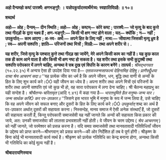 **अहो दैन्यमहो कष्टं पारक्यै: क्षणभङ्गुरै: ।** **यन्नोपकुर्यादस्वार्थैर्मत्र्य: स्वज्ञातिविग्रहै: ॥ १०॥** 

**शब्दार्थ** 

**अहो—** **ओह** **; दैन्यम्—** **दीन स्थिति** **; अहो—** **ओह** **; कष्टम्—** **कोरे कष्ट** **; पारक्यै:—** **जो मृत्यु के बाद कुत्ते तथा गीदड़ों के** **द्वारा भक्ष्य हैं** **; क्षण-भङ्गुरै:—** **किसी भी क्षण नष्ट होने वाला** **; यत्—** **क्योंकि** **; न—** **नहीं** **; उपकुर्यात्—** **काम आएगा** **; अ-स्व-** **अर्थै:—** **अपने हित के लिए नहीं** **; मत्र्य:—** **जीवात्मा जिसकी मृत्यु ध्रुव है** **; स्व—** **अपनी सश्पत्ति** **; ज्ञाति—** **परिजनों तथा** **मित्रों** **; विग्रहै:—** **तथा अपने शरीर से।** **.** 

**यह शरीर, जिसे मृत्यु के पश्चात् कुत्ते तथा गीदड़ खा जायेंगे, मेरे अपने किसी काम का** **नहीं है। यह कुछ काल तक ही काम आने वाला है और किसी भी क्षण नष्ट हो सकता है।** **यह शरीर तथा इसके सभी कुटुश्बी तथा सश्पत्ति परोपकार में लगने चाहिए, अन्यथा वे सब** **दुख एवं विपत्ति के कारण बनेंगे।** **तात्पर्य :** *श्रीमद्भागवत* (१०.२२.३५) में अन्यत्र ऐसा ही उपदेश दिया गया है— *एतावज्जन्मसाफल्यं देहिनामिह देहिषु।* *प्राणैरर्थैॢधया वाचा श्रेय आचरणं सदा॥* ''यह प्रत्येक जीव का धर्म है कि अपने जीवन, धन, बुद्धि तथा वाणी से अन्यों के हित के लिए शुभ कार्य करे।ÓÓ यही जीवन का ध्येय है। अपना शरीर तथा अपने मित्रों एवं परिजनों के शरीर तथा अपनी सश्पत्ति एवं जो कुछ भी हो, वह सारा परोपकार में लगा देना चाहिए। श्री चैतन्य महाप्रभु का यही सन्देश है। *श्रीचैतन्य-चरितामृत* (आदि ९.४१) में कहा गया है— *भारतभूमिते हैल मनुष्य-जन्म यार।* *जन्म सार्थक करिÓ कर पर-उपकार॥* ''जिसने इस भारत भूमि में मनुष्य के रूप में जन्म लिया है, उसे चाहिए कि वह अपने जीवन को सफल बनाए और दूसरों के हित के लिए कार्य करे।ÓÓ *उपकुर्यात्* शब्द का अर्थ है पर-उपकार अर्थात् दूसरों की सहायता करना। निस्सन्देह, मानव समाज में ऐसी अनेक संस्थाएँ हैं, जो दूसरों की सहायता करती हैं, किन्तु परोपकारी समाजसेवी यह नहीं जानते कि अन्यों की सहायता किस प्रकार की जाये, अत: उनकी समाजसेवा की लालसा प्रभावशाली नहीं होती। वे जीवन के चरम उद्देश्य ( *श्रेय आचरणम्* ) को नहीं जानते, जो परमेश्वर को प्रसन्न करना है। यदि समग्र समाजसेवी तथा मानवतावादी गतिविधियाँ जीवन के उद्देश्य को प्राप्त करने—श्रीभगवान् को प्रसन्न करने—की ओर निर्देशित हों तब वे पूर्ण होंगी। श्रीकृष्ण के बिना कोई भी मानवतावादी कार्य व्यर्थ है। श्रीकृष्ण को प्रत्येक गतिविधि का केन्द्र बनाना होगा, अन्यथा किसी भी गतिविधि का कोई मूल्य नहीं है।  

**श्रीबादरायणिरुवाच** 